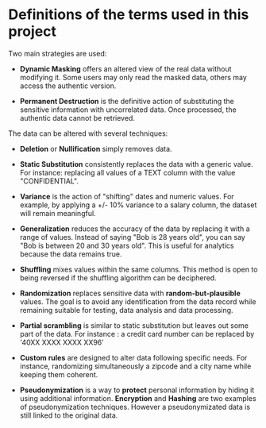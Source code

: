 Definitions of the terms used in this project
==============================================================================


Two main strategies are used:

* **Dynamic Masking** offers an altered view of the real data without
  modifying it. Some users may only read the masked data, others may access
  the authentic version.

* **Permanent Destruction** is the definitive action of substituting the
  sensitive information with uncorrelated data. Once processed, the authentic
  data cannot be retrieved.

The data can be altered with several techniques:

* **Deletion** or **Nullification** simply removes data.

* **Static Substitution** consistently replaces the data with a generic
   value. For instance: replacing all values of a TEXT column with the value
   "CONFIDENTIAL".

* **Variance** is the action of "shifting" dates and numeric values. For
   example, by applying a +/- 10% variance to a salary column, the dataset will
   remain meaningful.

* **Generalization** reduces the accuracy of the data by replacing it with a
   range of values. Instead of saying "Bob is 28 years old", you can say "Bob
   is between 20 and 30 years old". This is useful for analytics because the
   data remains true.

* **Shuffling** mixes values within the same columns. This method is open to
   being reversed if the shuffling algorithm can be deciphered.

* **Randomization** replaces sensitive data with **random-but-plausible**
   values. The goal is to avoid any identification from the data record while
   remaining suitable for testing, data analysis and data processing.

* **Partial scrambling** is similar to static substitution but leaves out some
   part of the data. For instance : a credit card number can be replaced by
   '40XX XXXX XXXX XX96'

* **Custom rules** are designed to alter data following specific needs. For
   instance, randomizing simultaneously a zipcode and a city name while keeping
   them coherent.

* **Pseudonymization** is a way to **protect** personal information by hiding it
  using additional information. **Encryption** and **Hashing** are two examples
  of pseudonymization techniques. However a pseudonymizated data is still linked
  to the original data.

